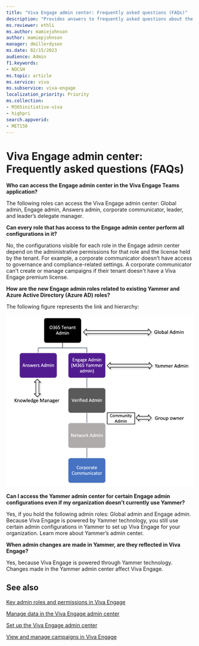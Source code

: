 ```yaml
---
title: "Viva Engage admin center: Frequently asked questions (FAQs)"
description: "Provides answers to frequently asked questions about the Viva Engage admin center."
ms.reviewer: ethli
ms.author: mamiejohnson
author: mamiepjohnson
manager: dmillerdyson
ms.date: 02/15/2023
audience: Admin
f1.keywords:
- NOCSH
ms.topic: article
ms.service: viva
ms.subservice: viva-engage
localization_priority: Priority
ms.collection:  
- M365initiative-viva
- highpri
search.appverid:
- MET150
---
```


# Viva Engage admin center: Frequently asked questions (FAQs)

**Who can access the Engage admin center in the Viva Engage Teams application?**

The following roles can access the Viva Engage admin center: Global admin, Engage admin, Answers admin, corporate communicator, leader, and leader’s delegate manager.  

**Can every role that has access to the Engage admin center perform all configurations in it?**

No, the configurations visible for each role in the Engage admin center depend on the administrative permissions for that role and the license held by the tenant. For example, a corporate communicator doesn't have access to governance and compliance-related settings. A corporate communicator can't create or manage campaigns if their tenant doesn't have a Viva Engage premium license.  

**How are the new Engage admin roles related to existing Yammer and Azure Active Directory (Azure AD) roles?**

The following figure represents the link and hierarchy:

[![Chart shows the hierarchy of connections between existing Yammer and Azure AD.](/viva/media/engage/admin/herarchy-admin.png)](/viva/media/engage/admin/herarchy-admin.png#lightbox)

**Can I access the Yammer admin center for certain Engage admin configurations even if my organization doesn’t currently use Yammer?**

Yes, if you hold the following admin roles: Global admin and Engage admin. Because Viva Engage is powered by Yammer technology, you still use certain admin configurations in Yammer to set up Viva Engage for your organization. Learn more about Yammer’s admin center.

**When admin changes are made in Yammer, are they reflected in Viva Engage?**

Yes, because Viva Engage is powered through Yammer technology. Changes made in the Yammer admin center affect Viva Engage.  

## See also

[Key admin roles and permissions in Viva Engage](/Viva/engage/eac-key-admin-roles-permissions)

[Manage data in the Viva Engage admin center](/Viva/engage/eac-as-manage-data)

[Set up the Viva Engage admin center](/Viva/engage/eac-get-started)

[View and manage campaigns in Viva Engage](/Viva/engage/campaigns)
